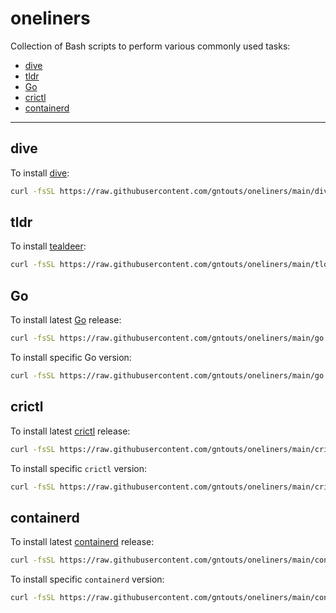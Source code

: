 # oneliners

Collection of Bash scripts to perform various commonly used tasks:

- [dive](#dive)
- [tldr](#tldr)
- [Go](#go)
- [crictl](#crictl)
- [containerd](#containerd)

---

## dive

To install [dive](https://github.com/wagoodman/dive):

```bash
curl -fsSL https://raw.githubusercontent.com/gntouts/oneliners/main/dive.sh | bash
```

## tldr

To install [tealdeer](https://github.com/dbrgn/tealdeer):

```bash
curl -fsSL https://raw.githubusercontent.com/gntouts/oneliners/main/tldr.sh | bash
```

## Go

To install latest [Go](https://go.dev/doc/install) release:

```bash
curl -fsSL https://raw.githubusercontent.com/gntouts/oneliners/main/go.sh | bash
```

To install specific Go version:

```bash
curl -fsSL https://raw.githubusercontent.com/gntouts/oneliners/main/go.sh | bash -s go1.20
```

## crictl

To install latest [crictl](https://github.com/kubernetes-sigs/cri-tools/blob/master/docs/crictl.md#install-crictl) release:

```bash
curl -fsSL https://raw.githubusercontent.com/gntouts/oneliners/main/crictl.sh | bash
```

To install specific `crictl` version:

```bash
curl -fsSL https://raw.githubusercontent.com/gntouts/oneliners/main/crictl.sh | bash -s v1.22.0
```

## containerd

To install latest [containerd](https://containerd.io/downloads/#installing-binaries) release:

```bash
curl -fsSL https://raw.githubusercontent.com/gntouts/oneliners/main/containerd.sh | bash
```

To install specific `containerd` version:

```bash
curl -fsSL https://raw.githubusercontent.com/gntouts/oneliners/main/containerd.sh | bash -s 1.7.24
```
